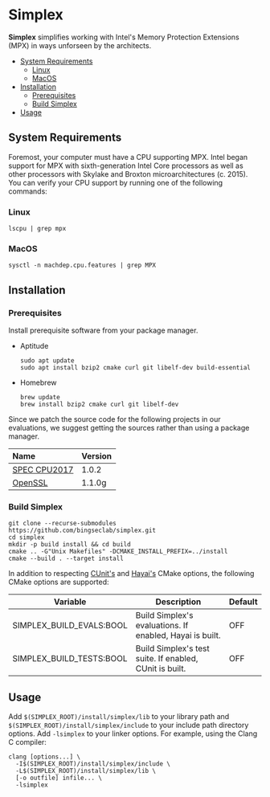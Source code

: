 # Simplex

**Simplex** simplifies working with Intel's Memory Protection Extensions (MPX) in ways unforseen by the architects.

<!-- MarkdownTOC -->

- [System Requirements](#system-requirements)
  - [Linux](#linux)
  - [MacOS](#macos)
- [Installation](#installation)
  - [Prerequisites](#prerequisites)
  - [Build Simplex](#build-simplex)
- [Usage](#usage)

<!-- /MarkdownTOC -->

<a id="system-requirements"></a>
## System Requirements
Foremost, your computer must have a CPU supporting MPX. Intel began support for MPX with sixth-generation Intel Core processors as well as other processors with Skylake and Broxton microarchitectures (c. 2015). You can verify your CPU support by running one of the following commands:

<a id="linux"></a>
### Linux
```Shell
lscpu | grep mpx
```

<a id="macos"></a>
### MacOS
```Shell
sysctl -n machdep.cpu.features | grep MPX
```

<a id="installation"></a>
## Installation

<a id="prerequisites"></a>
### Prerequisites
Install prerequisite software from your package manager.

- Aptitude
  ```shell
  sudo apt update
  sudo apt install bzip2 cmake curl git libelf-dev build-essential
  ```
- Homebrew
  ```shell
  brew update
  brew install bzip2 cmake curl git libelf-dev
  ```
  
Since we patch the source code for the following projects in our evaluations, we suggest getting the sources rather than using a package manager.

| Name                                          | Version |
|:----------------------------------------------|:--------|
| [SPEC CPU2017](https://www.spec.org/cpu2017/) | 1.0.2   |
| [OpenSSL](https://www.openssl.org/source/)    | 1.1.0g  |

<a id="build-simplex"></a>
### Build Simplex

```shell
git clone --recurse-submodules https://github.com/bingseclab/simplex.git
cd simplex
mkdir -p build install && cd build
cmake .. -G"Unix Makefiles" -DCMAKE_INSTALL_PREFIX=../install
cmake --build . --target install
```

In addition to respecting [CUnit's](https://gitlab.com/cunity/cunit/blob/master/CMakeLists.txt#L3) and [Hayai's](https://github.com/nickbruun/hayai/blob/master/CMakeLists.txt#L7) CMake options, the following CMake options are supported:

| Variable                      | Description                                              | Default  |
|-------------------------------|----------------------------------------------------------|----------|
| SIMPLEX_BUILD_EVALS:BOOL      | Build Simplex's evaluations. If enabled, Hayai is built. | OFF      |
| SIMPLEX_BUILD_TESTS:BOOL      | Build Simplex's test suite. If enabled, CUnit is built.  | OFF      |

<a id="usage"></a>
## Usage
Add `$(SIMPLEX_ROOT)/install/simplex/lib` to your library path and `$(SIMPLEX_ROOT)/install/simplex/include` to your include path directory options. Add `-lsimplex` to your linker options. For example, using the Clang C compiler:

```shell
clang [options...] \
  -I$(SIMPLEX_ROOT)/install/simplex/include \
  -L$(SIMPLEX_ROOT)/install/simplex/lib \
  [-o outfile] infile... \
  -lsimplex
```
